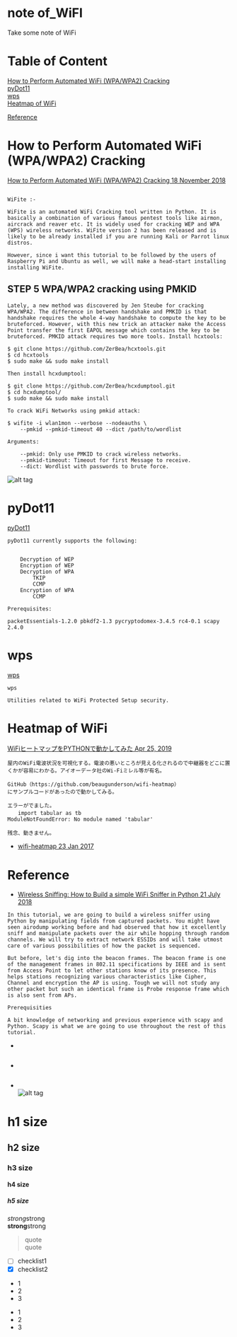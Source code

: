 # note of_WiFI
Take some note of WiFi

# Table of Content
[How to Perform Automated WiFi (WPA/WPA2) Cracking](#how-to-perform-automated-wifi-(WPA/WPA2)-cracking)  
[pyDot11](#pydot11)  
[wps](#wps)  
[Heatmap of WiFi](#heatmap-of-wifi)  

[Reference](#reference)

# How to Perform Automated WiFi (WPA/WPA2) Cracking  
[How to Perform Automated WiFi (WPA/WPA2) Cracking 18 November 2018](https://www.shellvoide.com/wifi/how-to-perform-automated-wifi-wpa-wpa2-cracking/2222222214)  
```

WiFite :-

WiFite is an automated WiFi Cracking tool written in Python. It is basically a combination of various famous pentest tools like airmon, aircrack and reaver etc. It is widely used for cracking WEP and WPA (WPS) wireless networks. WiFite version 2 has been released and is likely to be already installed if you are running Kali or Parrot linux distros.

However, since i want this tutorial to be followed by the users of Raspberry Pi and Ubuntu as well, we will make a head-start installing installing WiFite.
```

## STEP 5 WPA/WPA2 cracking using PMKID  
```
Lately, a new method was discovered by Jen Steube for cracking WPA/WPA2. The difference in between handshake and PMKID is that handshake requires the whole 4-way handshake to compute the key to be bruteforced. However, with this new trick an attacker make the Access Point transfer the first EAPOL message which contains the key to be bruteforced. PMKID attack requires two more tools. Install hcxtools:
```
```
$ git clone https://github.com/ZerBea/hcxtools.git
$ cd hcxtools
$ sudo make && sudo make install
```

```
Then install hcxdumptool:
```
```
$ git clone https://github.com/ZerBea/hcxdumptool.git
$ cd hcxdumptool/
$ sudo make && sudo make install
```

```
To crack WiFi Networks using pmkid attack:

$ wifite -i wlan1mon --verbose --nodeauths \
    --pmkid --pmkid-timeout 40 --dict /path/to/wordlist
```
```
Arguments:

    --pmkid: Only use PMKID to crack wireless networks.
    --pmkid-timeout: Timeout for first Message to receive.
    --dict: Wordlist with passwords to brute force.
```
![alt tag](https://www.shellvoide.com/media/images/common/3471153439.jpeg)

# pyDot11  
[pyDot11](https://github.com/ICSec/pyDot11)  
```
pyDot11 currently supports the following:


    Decryption of WEP
    Encryption of WEP
    Decryption of WPA
        TKIP
        CCMP
    Encryption of WPA
        CCMP

Prerequisites:

packetEssentials-1.2.0 pbkdf2-1.3 pycryptodomex-3.4.5 rc4-0.1 scapy 2.4.0
```

# wps  
[wps](https://github.com/devttys0/wps)  
```
wps

Utilities related to WiFi Protected Setup security.
```

# Heatmap of WiFi  
[WiFiヒートマップをPYTHONで動かしてみた Apr 25, 2019](https://qiita.com/JUN91824893/items/7c8cb91b580abc284a18)  
```
屋内のWiFi電波状況を可視化する。電波の悪いところが見える化されるので中継器をどこに置くかが容易にわかる。アイオーデータ社のWi-Fiミレル等が有名。

GitHub（https://github.com/beaugunderson/wifi-heatmap）
にサンプルコードがあったので動かしてみる。

エラーがでました。
　　import tabular as tb
ModuleNotFoundError: No module named 'tabular'

残念、動きません。
```
* [wifi-heatmap 23 Jan 2017](https://github.com/beaugunderson/wifi-heatmap)  


# Reference  
* [Wireless Sniffing: How to Build a simple WiFi Sniffer in Python 21 July 2018](https://www.shellvoide.com/python/how-to-code-a-simple-wireless-sniffer-in-python/)  
```
In this tutorial, we are going to build a wireless sniffer using Python by manipulating fields from captured packets. You might have seen airodump working before and had observed that how it excellently sniff and manipulate packets over the air while hopping through random channels. We will try to extract network ESSIDs and will take utmost care of various possibilities of how the packet is sequenced.

But before, let's dig into the beacon frames. The beacon frame is one of the management frames in 802.11 specifications by IEEE and is sent from Access Point to let other stations know of its presence. This helps stations recognizing various characteristics like Cipher, Channel and encryption the AP is using. Tough we will not study any other packet but such an identical frame is Probe response frame which is also sent from APs.

Prerequisities

A bit knowledge of networking and previous experience with scapy and Python. Scapy is what we are going to use throughout the rest of this tutorial.   
```

* []()  
```

```

* []()  
```

```

* []()  
![alt tag]()

# h1 size

## h2 size

### h3 size

#### h4 size

##### h5 size

*strong*strong  
**strong**strong  

> quote  
> quote

- [ ] checklist1
- [x] checklist2

* 1
* 2
* 3

- 1
- 2
- 3